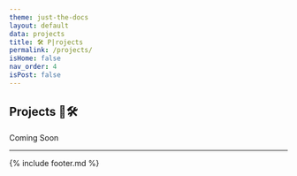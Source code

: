 ```yaml
---
theme: just-the-docs
layout: default
data: projects
title: 🛠️ P|rojects
permalink: /projects/
isHome: false
nav_order: 4
isPost: false
---
```


## Projects 🦜🛠️
Coming Soon

---

{% include footer.md %}
